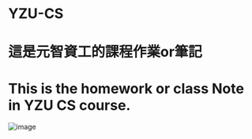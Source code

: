 # YZU-CS
# 這是元智資工的課程作業or筆記
# This is the homework or class Note in YZU CS course.
![image](https://user-images.githubusercontent.com/108463217/195226482-64c82ab9-b64c-41c7-8636-c155eb2deb52.png)

